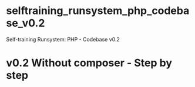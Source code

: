 # selftraining_runsystem_php_codebase_v0.2
Self-training Runsystem: PHP - Codebase v0.2
# v0.2 Without composer - Step by step

